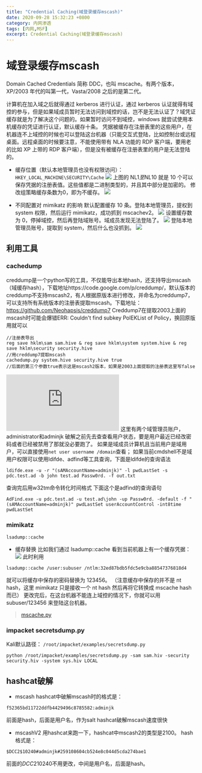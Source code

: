 ```yaml
---
title: "Credential Caching(域登录缓存mscash)"
date: 2020-09-28 15:32:23 +0800
category: 内网渗透
tags: [内网,MSF]
excerpt: Credential Caching(域登录缓存mscash)
---
```

# 域登录缓存mscash
Domain Cached Credentials 简称 DDC，也叫 mscache。有两个版本，XP/2003 年代的叫第一代，Vasta/2008 之后的是第二代。

计算机在加入域之后就得通过 kerberos 进行认证，通过 kerberos 认证就得有域控的参与，但是如果域成员暂时无法访问到域控的话，岂不是无法认证了？域凭证缓存就是为了解决这个问题的。如果暂时访问不到域控，windows 就尝试使用本机缓存的凭证进行认证，默认缓存十条。
凭据被缓存在注册表里的这些用户，在机器连不上域控的时候也可以登陆这台机器（只能交互式登陆，比如控制台或远程桌面。远程桌面的时候要注意，不能使用带有 NLA 功能的 RDP 客户端，要用老的比如 XP 上带的 RDP 客户端），但是没有被缓存在注册表里的用户是无法登陆的。

+ 缓存位置（默认本地管理员也没有权限访问）：
`HKEY_LOCAL_MACHINE\SECURITY\Cache`
![](https://ss0.baidu.com/6ONWsjip0QIZ8tyhnq/it/u=863372490,3538785821&fm=173&app=25&f=JPEG?w=640&h=306&s=F410EC3A172C550B087870CA0200F0B2)
上图的 NL$1 至 NL$10 就是 10 个可以保存凭据的注册表值。这些值都是二进制类型的，并且其中部分是加密的。
修改组策略缓存条数为0，即为不缓存。
![](https://img2018.cnblogs.com/blog/939171/201907/939171-20190721200410879-60833931.png)

+ 不同配置对 mimikatz 的影响
默认配置缓存 10 条。登陆本地管理员，提权到 system 权限，然后运行 mimikatz，成功抓到 mscachev2。
![](https://img2018.cnblogs.com/blog/939171/201907/939171-20190721200439833-1405507633.png)
设置缓存数为 0，停掉域控，然后再登陆域账号。域成员发现无法登陆了。
![](https://img2018.cnblogs.com/blog/939171/201907/939171-20190721200502382-55850987.png)
登陆本地管理员账号，提取到 system，然后什么也没抓到。
![](https://img2018.cnblogs.com/blog/939171/201907/939171-20190721200513064-1321265141.png)
## 利用工具
### cachedump
creddump是一个python写的工具，不仅能导出本地hash，还支持导出mscash（域缓存hash），下载地址https://code.google.com/p/creddump/，默认版本的creddump不支持mscash2，有人根据原版本进行修改，并命名为creddump7，可以支持所有系统版本的注册表提取mscash。下载地址：https://github.com/Neohapsis/creddump7
Creddump7在提取2003上面的mscash时可能会爆错ERR: Couldn't find subkey PolEKList of Policy，换回原版用就可以
```
//注册表导出
reg save hklm\sam sam.hive & reg save hklm\system system.hive & reg save hklm\security security.hive
//用creddump7提取mscash
cachedump.py system.hive security.hive true
//后面的第三个参数true表示这是mscash2版本，如果是2003上面提取的注册表这里写false
```
![](https://www.t00ls.net/attachment.php?aid=MzE5Mzh8NGUxY2M0MzV8MTYwMDk5NzU4OXw1Yzk3RzVSblQ0YlZPbEhQVVNUbThXemRCS1pJNFVLNkE5cS9yc3FBTTBGUUZRYw%3D%3D&noupdate=yes)
这里有两个域管理员账户，administrator和adminjk
破解之前先去查查看用户状态，要是用户最近已经改密码或者已经被禁用了那就没必要跑了。
如果是域成员计算机且当前用户是域用户，可以直接使用`net user username /domain`查看；
如果当前cmdshell不是域用户权限可以使用ldifde、adfind等工具查询，下面是ldifde的查询语法 
```
ldifde.exe -u -r "(sAMAccountName=adminjk)" -l pwdLastSet -s pdc.test.ad -b john test.ad Passw0rd. -f out.txt
```
查询完后用w32tm命令转化时间格式
下面这个是adfind的查询语句
```
AdFind.exe -u pdc.test.ad -u test.ad\john -up Passw0rd. -default -f "(sAMAccountName=adminjk)" pwdLastSet userAccountControl -int8time pwdLastSet
```
### mimikatz
```
lsadump::cache
```
+ 缓存替换
比如我们通过 lsadump::cache 看到当前机器上有一个缓存凭据：
![](https://ss1.baidu.com/6ONXsjip0QIZ8tyhnq/it/u=2013088279,1691568885&fm=173&app=25&f=JPEG?w=640&h=239&s=2072422693F0BE6154CDDD0C000070C0)
此时利用
```
lsadump::cache /user:subuser /ntlm:32ed87bdb5fdc5e9cba88547376818d4
```
就可以将缓存中保存的密码替换为 123456。
（注意缓存中保存的并不是 nt hash，这里 mimikatz 只是接收一个 nt hash 然后再将它转换成 mscache hash 而已）
更改完后，在这台机器不能连上域控的情况下，你就可以用 subuser/123456 来登陆这台机器。
> [mscache.py](https://github.com/360-A-Team/mscache)

### impacket secretsdump.py
Kali默认路径：
`/root/impacket/examples/secretsdump.py`
```
python /root/impacket/examples/secretsdump.py ‐sam sam.hiv ‐security security.hiv ‐system sys.hiv LOCAL
```
## hashcat破解
+ mscash
hashcat中破解mscash时的格式是：
```
f52365bd11722ddfb4429496c8785582:adminjk
```
前面是hash，后面是用户名，作为salt
hashcat破解mscash速度很快
+ mscashV2
用hashcat来跑一下，hashcat中mscash2的类型是2100。
hash格式是：
```
$DCC2$10240#adminjk#259108604cb524e8c044d5cda274bae1
```
前面的$DCC2$10240不用更改，中间是用户名，后面是hash。